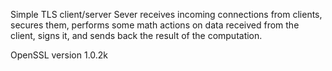 Simple TLS client/server
Sever receives incoming connections from clients, secures them, performs some math actions on data received from the client, signs it, and sends back the result of the computation.

OpenSSL version 1.0.2k
